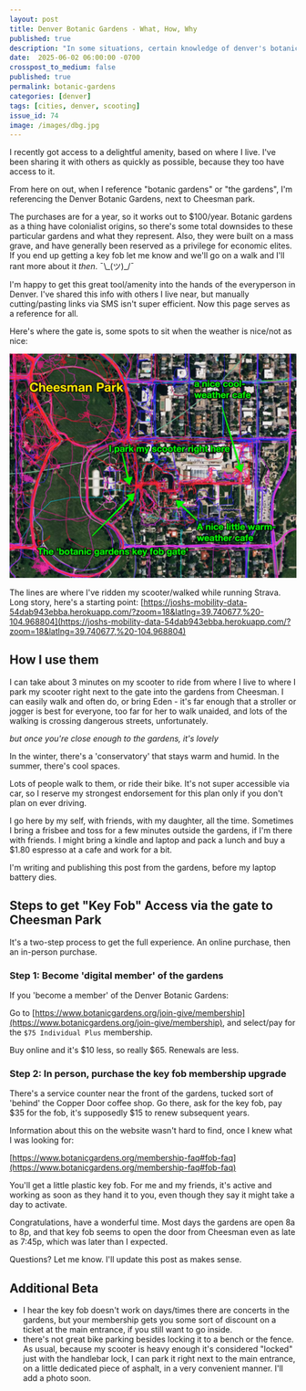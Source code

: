```yaml
---
layout: post
title: Denver Botanic Gardens - What, How, Why
published: true
description: "In some situations, certain knowledge of denver's botanic gardens will be a key upgrade to you and your friends' day to day"
date:  2025-06-02 06:00:00 -0700
crosspost_to_medium: false
published: true
permalink: botanic-gardens
categories: [denver]
tags: [cities, denver, scooting]
issue_id: 74
image: /images/dbg.jpg
---
```


I recently got access to a delightful amenity, based on where I live. I've been sharing it with others as quickly as possible, because they too have access to it. 

From here on out, when I reference "botanic gardens" or "the gardens", I'm referencing the Denver Botanic Gardens, next to Cheesman park.

The purchases are for a year, so it works out to $100/year. Botanic gardens as a thing have colonialist origins, so there's some total downsides to these particular gardens and what they represent. Also, they were built on a mass grave, and have generally been reserved as a privilege for economic elites. If you end up getting a key fob let me know and we'll go on a walk and I'll rant more about it _then_.  ¯\\\_(ツ)_/¯

I'm happy to get this great tool/amenity into the hands of the everyperson in Denver. I've shared this info with others I live near, but manually cutting/pasting links via SMS isn't super efficient. Now this page serves as a reference for all.

Here's where the gate is, some spots to sit when the weather is nice/not as nice:

![dbg](images/dbg.jpg)

The lines are where I've ridden my scooter/walked while running Strava. Long story, here's a starting point: [https://joshs-mobility-data-54dab943ebba.herokuapp.com/?zoom=18&latlng=39.740677,%20-104.968804](https://joshs-mobility-data-54dab943ebba.herokuapp.com/?zoom=18&latlng=39.740677,%20-104.968804)



## How I use them

I can take about 3 minutes on my scooter to ride from where I live to where I park my scooter right next to the gate into the gardens from Cheesman. I can easily walk and often do, or bring Eden - it's far enough that a stroller or jogger is best for everyone, too far for her to walk unaided, and lots of the walking is crossing dangerous streets, unfortunately.

_but once you're close enough to the gardens, it's lovely_

In the winter, there's a 'conservatory' that stays warm and humid. In the summer, there's cool spaces. 

Lots of people walk to them, or ride their bike. It's not super accessible via car, so I reserve my strongest endorsement for this plan only if you don't plan on ever driving.

I go here by my self, with friends, with my daughter, all the time. Sometimes I bring a frisbee and toss for a few minutes outside the gardens, if I'm there with friends. I might bring a kindle and laptop and pack a lunch and buy a $1.80 espresso at a cafe and work for a bit.

I'm writing and publishing this post from the gardens, before my laptop battery dies. 

## Steps to get "Key Fob" Access via the gate to Cheesman Park

It's a two-step process to get the full experience. An online purchase, then an in-person purchase.

### Step 1: Become 'digital member' of the gardens

If you 'become a member' of the Denver Botanic Gardens:

Go to [https://www.botanicgardens.org/join-give/membership](https://www.botanicgardens.org/join-give/membership), and select/pay for the `$75 Individual Plus` membership. 

Buy online and it's $10 less, so really $65. Renewals are less.

### Step 2: In person, purchase the key fob membership upgrade

There's a service counter near the front of the gardens, tucked sort of 'behind' the Copper Door coffee shop. Go there, ask for the key fob, pay $35 for the fob, it's supposedly $15 to renew subsequent years.

Information about this on the website wasn't hard to find, once I knew what I was looking for:

[https://www.botanicgardens.org/membership-faq#fob-faq](https://www.botanicgardens.org/membership-faq#fob-faq)

You'll get a little plastic key fob. For me and my friends, it's active and working as soon as they hand it to you, even though they say it might take a day to activate. 

Congratulations, have a wonderful time. Most days the gardens are open 8a to 8p, and that key fob seems to open the door from Cheesman even as late as 7:45p, which was later than I expected.

Questions? Let me know. I'll update this post as makes sense.

## Additional Beta

- I hear the key fob doesn't work on days/times there are concerts in the gardens, but your membership gets you some sort of discount on a ticket at the main entrance, if you still want to go inside.
- there's not great bike parking besides locking it to a bench or the fence. As usual, because my scooter is heavy enough it's considered "locked" just with the handlebar lock, I can park it right next to the main entrance, on a little dedicated piece of asphalt, in a very convenient manner. I'll add a photo soon. 